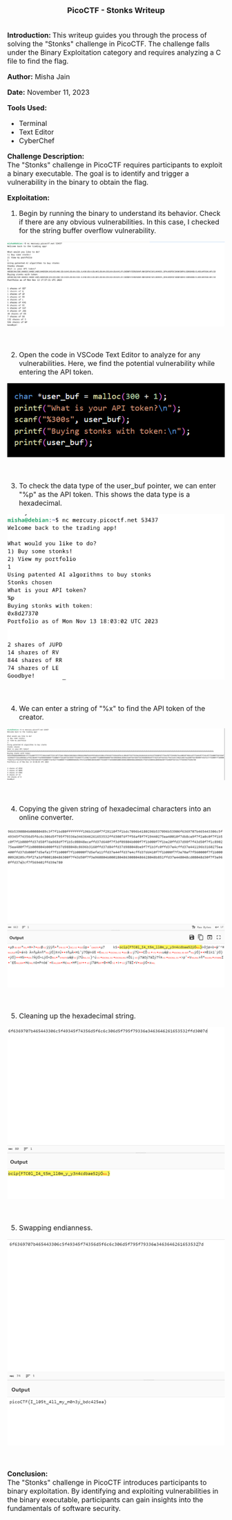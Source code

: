 <font size = '4'>
<center>
<b>
PicoCTF - Stonks Writeup 
</b>
</center>
</font>

<br>
<font size = '3'>

<b>Introduction: </b>
This writeup guides you through the process of solving the "Stonks" challenge in PicoCTF. The challenge falls under the Binary Exploitation category and requires analyzing a C file to find the flag.

<b>Author:</b> Misha Jain

<b>Date:</b> November 11, 2023

<b>Tools Used:</b><br>
- Terminal
- Text Editor
- CyberChef

<b>Challenge Description:</b><br>
The "Stonks" challenge in PicoCTF requires participants to exploit a binary executable. The goal is to identify and trigger a vulnerability in the binary to obtain the flag.

<b>Exploitation:</b><br>
1. Begin by running the binary to understand its behavior. Check if there are any obvious vulnerabilities. In this case, I checked for the string buffer overflow vulnerability.

<center>

![](<Pictures/Stonks - Basic_Vulnerabilities.png>)

</center><br>

2. Open the code in VSCode Text Editor to analyze for any vulnerabilities. Here, we find the potential vulnerability while entering the API token.

<center>

![](<Pictures/Stonks - API_Vulnerability.png>)

</center><br>

3. To check the data type of the user_buf pointer, we can enter "%p" as the API token. This shows the data type is a hexadecimal.

<center>

![](<Pictures/Stonks - Mod_p.png>)

</center><br>

4. We can enter a string of "%x" to find the API token of the creator.<br>

<center>

![](<Pictures/Stonks - Mod_x.png>)

</center><br>

4. Copying the given string of hexadecimal characters into an online converter.<br>

<center>

![](<Pictures/Stonks - Online_Converter.png>)

</center><br>

5. Cleaning up the hexadecimal string.<br>

<center>

![](<Pictures/Stonks - Cleaned_Up_String.png>)

</center><br>

5. Swapping endianness.<br>

<center>

![](<Pictures/Stonks - Swapping_Endianness.png>)

</center><br>

<b>Conclusion:</b><br>
The "Stonks" challenge in PicoCTF introduces participants to binary exploitation. By identifying and exploiting vulnerabilities in the binary executable, participants can gain insights into the fundamentals of software security.

</font>